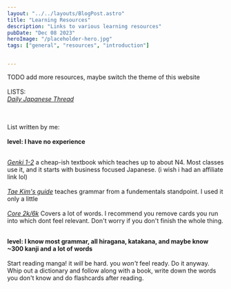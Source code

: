 ```yaml
---
layout: "../../layouts/BlogPost.astro"
title: "Learning Resources"
description: "Links to various learning resources"
pubDate: "Dec 08 2023"
heroImage: "/placeholder-hero.jpg"
tags: ["general", "resources", "introduction"]


---
```

<!-- I really dont like these <br> tags but putting a for loop in a .md is not possible apparently. and if i change it to .astro i have to rewrite the template, so im just going to use the <br> tags 😞 -->

<!-- 
format
[link]
[description about that link] 
<br><br>
-->
TODO add more resources, maybe switch the theme of this website
<br><br>
LISTS:
<br>
*[Daily Japanese Thread](https://djtguide.neocities.org/)*

<br><br>
List written by me:<br><br>
**level: I have no experience**<br><br>

*[Genki 1-2](https://www.amazon.com/Genki-Third-Integrated-Elementary-Japanese/dp/4889969446/ref=sr_1_5?crid=3OWK8DILL0TYK&keywords=genki&qid=1702160560&sprefix=genki%2Caps%2C242&sr=8-5)* a cheap-ish textbook which teaches up to about N4. Most classes use it, and it starts with business focused Japanese. (i wish i had an affiliate link lol)
<br><br>
*[Tae Kim's guide](https://guidetojapanese.org/learn/)* teaches grammar from a fundementals standpoint. I used it only a little
<br><br>
*[Core 2k/6k](https://ankiweb.net/shared/info/1880390099)* Covers a lot of words. I recommend you remove cards you run into which dont feel relevant. Don't worry if you don't finish the whole thing.
<br><br>

**level: I know most grammar, all hiragana, katakana, and maybe know ~300 kanji and a lot of words**<br><br>
Start reading manga! it *will* be hard. you *won't* feel ready. Do it anyway. Whip out a dictionary and follow along with a book, write down the words you don't know and do flashcards after reading.
